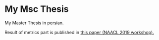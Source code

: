 # My Msc Thesis
My Master Thesis in persian.

Result of metrics part is published in [this paper (NAACL 2019 workshop).](https://arxiv.org/abs/1904.03971)
